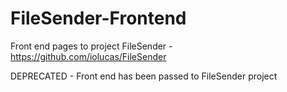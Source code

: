 # FileSender-Frontend

Front end pages to project FileSender - https://github.com/iolucas/FileSender

DEPRECATED - Front end has been passed to FileSender project
